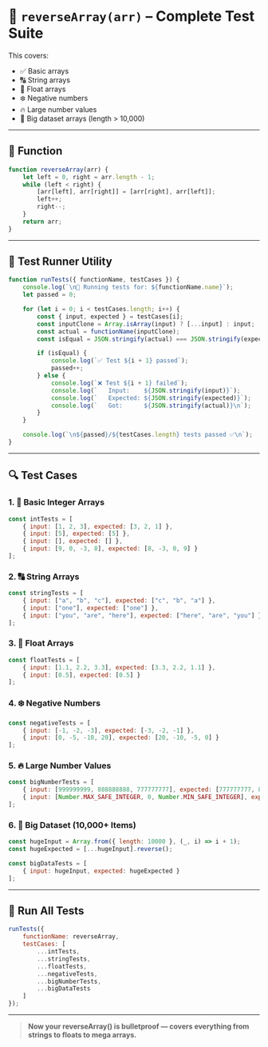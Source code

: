 # 🔁 `reverseArray(arr)` – Complete Test Suite

This covers:
- ✅ Basic arrays
- 🔠 String arrays
- 🧮 Float arrays
- ❄️ Negative numbers
- 🔥 Large number values
- 🧱 Big dataset arrays (length > 10,000)

---

## 📌 Function

```js
function reverseArray(arr) {
    let left = 0, right = arr.length - 1;
    while (left < right) {
        [arr[left], arr[right]] = [arr[right], arr[left]];
        left++;
        right--;
    }
    return arr;
}
```

---

## 🧪 Test Runner Utility

```js
function runTests({ functionName, testCases }) {
    console.log(`\n🚀 Running tests for: ${functionName.name}`);
    let passed = 0;

    for (let i = 0; i < testCases.length; i++) {
        const { input, expected } = testCases[i];
        const inputClone = Array.isArray(input) ? [...input] : input;
        const actual = functionName(inputClone);
        const isEqual = JSON.stringify(actual) === JSON.stringify(expected);

        if (isEqual) {
            console.log(`✅ Test ${i + 1} passed`);
            passed++;
        } else {
            console.log(`❌ Test ${i + 1} failed`);
            console.log(`   Input:    ${JSON.stringify(input)}`);
            console.log(`   Expected: ${JSON.stringify(expected)}`);
            console.log(`   Got:      ${JSON.stringify(actual)}\n`);
        }
    }

    console.log(`\n${passed}/${testCases.length} tests passed ✅\n`);
}
```

---

## 🔍 Test Cases

### 1. 🧮 Basic Integer Arrays

```js
const intTests = [
    { input: [1, 2, 3], expected: [3, 2, 1] },
    { input: [5], expected: [5] },
    { input: [], expected: [] },
    { input: [9, 0, -3, 8], expected: [8, -3, 0, 9] }
];
```

### 2. 🔠 String Arrays

```js
const stringTests = [
    { input: ["a", "b", "c"], expected: ["c", "b", "a"] },
    { input: ["one"], expected: ["one"] },
    { input: ["you", "are", "here"], expected: ["here", "are", "you"] }
];
```

### 3. 🧪 Float Arrays

```js
const floatTests = [
    { input: [1.1, 2.2, 3.3], expected: [3.3, 2.2, 1.1] },
    { input: [0.5], expected: [0.5] }
];
```

### 4. ❄️ Negative Numbers

```js
const negativeTests = [
    { input: [-1, -2, -3], expected: [-3, -2, -1] },
    { input: [0, -5, -10, 20], expected: [20, -10, -5, 0] }
];
```

### 5. 🔥 Large Number Values

```js
const bigNumberTests = [
    { input: [999999999, 888888888, 777777777], expected: [777777777, 888888888, 999999999] },
    { input: [Number.MAX_SAFE_INTEGER, 0, Number.MIN_SAFE_INTEGER], expected: [Number.MIN_SAFE_INTEGER, 0, Number.MAX_SAFE_INTEGER] }
];
```

### 6. 🧱 Big Dataset (10,000+ Items)

```js
const hugeInput = Array.from({ length: 10000 }, (_, i) => i + 1);
const hugeExpected = [...hugeInput].reverse();

const bigDataTests = [
    { input: hugeInput, expected: hugeExpected }
];
```

---

## 🧠 Run All Tests

```js
runTests({
    functionName: reverseArray,
    testCases: [
        ...intTests,
        ...stringTests,
        ...floatTests,
        ...negativeTests,
        ...bigNumberTests,
        ...bigDataTests
    ]
});
```

---

> **Now your reverseArray() is bulletproof — covers everything from strings to floats to mega arrays.**
